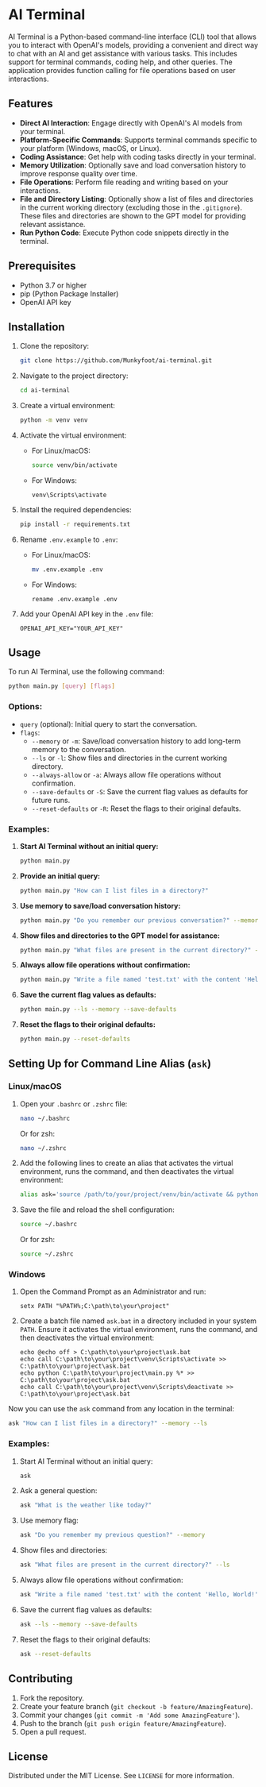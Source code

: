 # AI Terminal

AI Terminal is a Python-based command-line interface (CLI) tool that allows you to interact with OpenAI's models, providing a convenient and direct way to chat with an AI and get assistance with various tasks. This includes support for terminal commands, coding help, and other queries. The application provides function calling for file operations based on user interactions.

## Features

- **Direct AI Interaction**: Engage directly with OpenAI's AI models from your terminal.
- **Platform-Specific Commands**: Supports terminal commands specific to your platform (Windows, macOS, or Linux).
- **Coding Assistance**: Get help with coding tasks directly in your terminal.
- **Memory Utilization**: Optionally save and load conversation history to improve response quality over time.
- **File Operations**: Perform file reading and writing based on your interactions.
- **File and Directory Listing**: Optionally show a list of files and directories in the current working directory (excluding those in the `.gitignore`). These files and directories are shown to the GPT model for providing relevant assistance.
- **Run Python Code**: Execute Python code snippets directly in the terminal.

## Prerequisites

- Python 3.7 or higher
- pip (Python Package Installer)
- OpenAI API key

## Installation

1. Clone the repository:

   ```bash
   git clone https://github.com/Munkyfoot/ai-terminal.git
   ```

2. Navigate to the project directory:

   ```bash
   cd ai-terminal
   ```

3. Create a virtual environment:

   ```bash
   python -m venv venv
   ```

4. Activate the virtual environment:

   - For Linux/macOS:

     ```bash
     source venv/bin/activate
     ```

   - For Windows:

     ```batch
     venv\Scripts\activate
     ```

5. Install the required dependencies:

   ```bash
   pip install -r requirements.txt
   ```

6. Rename `.env.example` to `.env`:

   - For Linux/macOS:

     ```bash
     mv .env.example .env
     ```

   - For Windows:

     ```batch
     rename .env.example .env
     ```

7. Add your OpenAI API key in the `.env` file:

   ```env
   OPENAI_API_KEY="YOUR_API_KEY"
   ```

## Usage

To run AI Terminal, use the following command:

```bash
python main.py [query] [flags]
```

### Options:

- `query` (optional): Initial query to start the conversation.
- `flags`:
  - `--memory` or `-m`: Save/load conversation history to add long-term memory to the conversation.
  - `--ls` or `-l`: Show files and directories in the current working directory.
  - `--always-allow` or `-a`: Always allow file operations without confirmation.
  - `--save-defaults` or `-S`: Save the current flag values as defaults for future runs.
  - `--reset-defaults` or `-R`: Reset the flags to their original defaults.

### Examples:

1. **Start AI Terminal without an initial query:**

   ```bash
   python main.py
   ```

2. **Provide an initial query:**

   ```bash
   python main.py "How can I list files in a directory?"
   ```

3. **Use memory to save/load conversation history:**

   ```bash
   python main.py "Do you remember our previous conversation?" --memory
   ```

4. **Show files and directories to the GPT model for assistance:**

   ```bash
   python main.py "What files are present in the current directory?" --ls
   ```

5. **Always allow file operations without confirmation:**

   ```bash
   python main.py "Write a file named 'test.txt' with the content 'Hello, World!'" --always-allow
   ```

6. **Save the current flag values as defaults:**

   ```bash
   python main.py --ls --memory --save-defaults
   ```

7. **Reset the flags to their original defaults:**

   ```bash
   python main.py --reset-defaults
   ```

## Setting Up for Command Line Alias (`ask`)

### Linux/macOS

1. Open your `.bashrc` or `.zshrc` file:

   ```bash
   nano ~/.bashrc
   ```

   Or for zsh:

   ```bash
   nano ~/.zshrc
   ```

2. Add the following lines to create an alias that activates the virtual environment, runs the command, and then deactivates the virtual environment:

   ```bash
   alias ask='source /path/to/your/project/venv/bin/activate && python /path/to/your/project/main.py "$@" && deactivate'
   ```

3. Save the file and reload the shell configuration:

   ```bash
   source ~/.bashrc
   ```

   Or for zsh:

   ```bash
   source ~/.zshrc
   ```

### Windows

1. Open the Command Prompt as an Administrator and run:

   ```batch
   setx PATH "%PATH%;C:\path\to\your\project"
   ```

2. Create a batch file named `ask.bat` in a directory included in your system `PATH`. Ensure it activates the virtual environment, runs the command, and then deactivates the virtual environment:

   ```batch
   echo @echo off > C:\path\to\your\project\ask.bat
   echo call C:\path\to\your\project\venv\Scripts\activate >> C:\path\to\your\project\ask.bat
   echo python C:\path\to\your\project\main.py %* >> C:\path\to\your\project\ask.bat
   echo call C:\path\to\your\project\venv\Scripts\deactivate >> C:\path\to\your\project\ask.bat
   ```

Now you can use the `ask` command from any location in the terminal:

```bash
ask "How can I list files in a directory?" --memory --ls
```

### Examples:

1. Start AI Terminal without an initial query:

   ```bash
   ask
   ```

2. Ask a general question:

   ```bash
   ask "What is the weather like today?"
   ```

3. Use memory flag:

   ```bash
   ask "Do you remember my previous question?" --memory
   ```

4. Show files and directories:

   ```bash
   ask "What files are present in the current directory?" --ls
   ```

5. Always allow file operations without confirmation:

   ```bash
   ask "Write a file named 'test.txt' with the content 'Hello, World!'" --always-allow
   ```

6. Save the current flag values as defaults:

   ```bash
   ask --ls --memory --save-defaults
   ```

7. Reset the flags to their original defaults:

   ```bash
   ask --reset-defaults
   ```

## Contributing

1. Fork the repository.
2. Create your feature branch (`git checkout -b feature/AmazingFeature`).
3. Commit your changes (`git commit -m 'Add some AmazingFeature'`).
4. Push to the branch (`git push origin feature/AmazingFeature`).
5. Open a pull request.

## License

Distributed under the MIT License. See `LICENSE` for more information.

